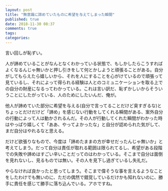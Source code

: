 ```yaml
---
layout: post
title: "無意識に諦めていたものに希望を与えてしまった瞬間"
published: true
date: 2018-11-30 08:37
comments: true
tags: 
categories: 
---
```


言い回しが恥ずい。

人が諦めていることがなんとなくわかっている状態で、もしかしたらこうすればよくなるんじゃ無いかと押し引きをして何とかしようと頑張ることがある。自分がしてもらえたら嬉しいから、それを人にすることを心がけているので頑張って見ているし、それによって得られる経験は人とのコミュニケーションを取る上での自分の財産になるってわかっている。これは言い訳だ、恥ずかしいからそういうことにしたがっている、人のためにしたいんだ、俺が。

他人が諦めていた部分に希望を与える(自分で言ってることだけど臭すぎるな)とちょっとだけだけど「諦め」を感じない行動をしてくれる瞬間がある、案外自分の行動によって人は動かされるんだ。その人が行動してくれた瞬間がわかった時はやっぱり嬉しくて「ああ、やってよかったな」と自分が認められた気がして、まだ自分はやれるなと思える。

だけど欲張りなもので、今度は「諦めたままの方が幸せだったんじゃ無いか」と考えてしまう。だって自分は責任が取れる範囲は限られてるし、希望がある段階での失敗や諦めはすごい辛いことだってのはわかっている。そこまで自分は面倒を見れないし、見るものでは無い。その人を見下し過ぎているし失礼だ。

やらなければ良かったと思ってしまう。そこまで偉そうな事を言えるようなことをしたわけでも無いのに、ただの偶然で錯覚しているだけかも知れないのに、勝手に責任を感じて勝手に落ち込んでいる。アホですね。
